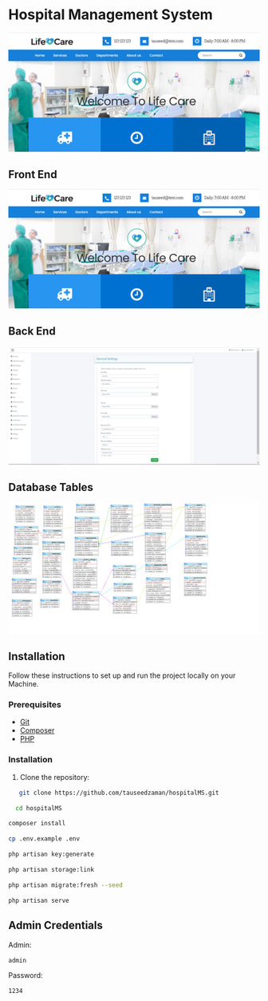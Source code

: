 # Hospital Management System

![Front End](FrontEnd.png)

## Front End

![Front End](FrontEnd.png)

## Back End

![Back End](admin-screenshot.png)

## Database Tables

![Database Tables](Tables_Screenshot.png)

## Installation

Follow these instructions to set up and run the project locally on your Machine.

### Prerequisites

-   [Git](https://git-scm.com/)
-   [Composer](https://getcomposer.org/)
-   [PHP](https://www.php.net/)

### Installation

1. Clone the repository:

```bash
   git clone https://github.com/tauseedzaman/hospitalMS.git
```

```bash
  cd hospitalMS
```

```bash
composer install
```

```bash
cp .env.example .env
```

```bash
php artisan key:generate
```

```bash
php artisan storage:link
```

```bash
php artisan migrate:fresh --seed
```

```bash
php artisan serve
```

## Admin Credentials

Admin:

```bash
admin
```

Password:

```bash
1234
```
